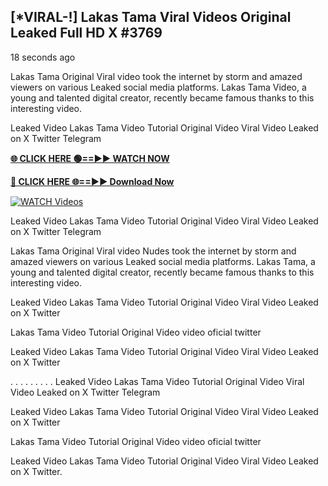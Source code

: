 ## [*VIRAL-!] Lakas Tama Viral Videos Original Leaked Full HD X #3769

18 seconds ago

Lakas Tama Original Viral video took the internet by storm and amazed viewers on various Leaked social media platforms. Lakas Tama Video, a young and talented digital creator, recently became famous thanks to this interesting video.

Leaked Video Lakas Tama Video Tutorial Original Video Viral Video Leaked on X Twitter Telegram

**[🌐 CLICK HERE 🟢==►► WATCH NOW](https://russelviper69.blogspot.com/p/valo-video.html)**

**[🔴 CLICK HERE 🌐==►► Download Now](https://russelviper69.blogspot.com/p/valo-video.html)**

[![WATCH Videos](https://i.imgur.com/dJHk4Zq.gif)](https://russelviper69.blogspot.com/p/valo-video.html)

Leaked Video Lakas Tama Video Tutorial Original Video Viral Video Leaked on X Twitter Telegram

Lakas Tama Original Viral video Nudes took the internet by storm and amazed viewers on various Leaked social media platforms. Lakas Tama, a young and talented digital creator, recently became famous thanks to this interesting video.

Leaked Video Lakas Tama Video Tutorial Original Video Viral Video Leaked on X Twitter

Lakas Tama Video Tutorial Original Video video oficial twitter

Leaked Video Lakas Tama Video Tutorial Original Video Viral Video Leaked on X Twitter

. . . . . . . . . Leaked Video Lakas Tama Video Tutorial Original Video Viral Video Leaked on X Twitter Telegram

Leaked Video Lakas Tama Video Tutorial Original Video Viral Video Leaked on X Twitter

Lakas Tama Video Tutorial Original Video video oficial twitter

Leaked Video Lakas Tama Video Tutorial Original Video Viral Video Leaked on X Twitter.
